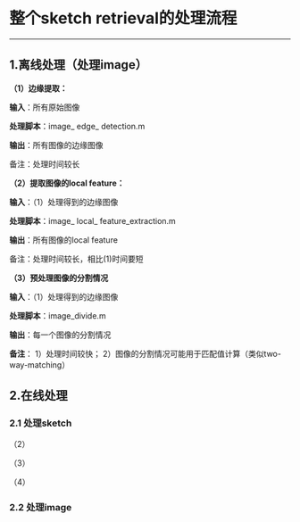 
# 整个sketch retrieval的处理流程
---

## 1.离线处理（处理image）

**（1）边缘提取：**

**输入**：所有原始图像

**处理脚本**：image_ edge_ detection.m

**输出**：所有图像的边缘图像

备注：处理时间较长

**（2）提取图像的local feature：**

**输入**：（1）处理得到的边缘图像

**处理脚本**：image_ local_ feature_extraction.m

**输出**：所有图像的local feature

备注：处理时间较长，相比(1)时间要短

**（3）预处理图像的分割情况**

**输入**：（1）处理得到的边缘图像

**处理脚本**：image_divide.m

**输出**：每一个图像的分割情况

**备注**：
1）处理时间较快；
2）图像的分割情况可能用于匹配值计算（类似two-way-matching）



## 2.在线处理

### 2.1 处理sketch

（2）

（3）

（4）

### 2.2 处理image


